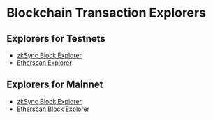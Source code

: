 # Blockchain Transaction Explorers

## Explorers for Testnets

- [zkSync Block Explorer](https://sepolia.explorer.zksync.io/)
- [Etherscan Explorer](https://sepolia.etherscan.io/txs)

## Explorers for Mainnet

- [zkSync Block Explorer](https://explorer.zksync.io/)
- [Etherscan Block Explorer](https://etherscan.io/txs)
